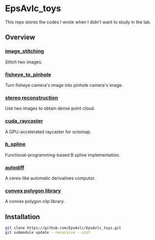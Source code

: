 # EpsAvlc_toys

This repo stores the codes I wrote when I didn't want to study in the lab.

## Overview
### [image_stitching](./image_stitching/)

Stitch two images.

### [fisheye_to_pinhole](./fisheye_to_pinhole/)

Turn fisheye camera's image into pinhole camera's image. 

### [stereo reconstruction](./stereo_reconstruction/)

Use two images to obtain dense point cloud.

### [cuda_raycaster](./cuda_raycaster/)

A GPU-accelerated raycaster for octomap.

### [b_spline](./b_spline/)

Functional-programming-based B spline implementation.
### [autodiff](./autodiff/)

A ceres-like automatic derivatives computor.

### [convex polygon library](https://github.com/EpsAvlc/CPL)
A convex polygon clip library.

## Installation

```bash
git clone https://github.com/EpsAvlc/EpsAvlc_toys.git
git submodule update --recursive --init
